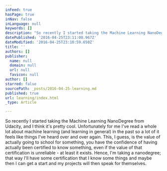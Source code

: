 ```yaml
---
inFeed: true
hasPage: true
inNav: false
inLanguage: null
keywords: []
description: "So recently I started taking the Machine Learning NanoDegree from Udacity, and I think it's pretty cool. Unfortunately for me I've read a whole lot about machine learning (and learning in general) in the past so a lot of it feels like things I've heard over and over again. This, I guess, is the value of actually going to school for something, you have the confidence of having actually been certified to know something, even if the value of that certification is unreliable - at least it exists. Hence, I'm taking a nanodegree; that way I'll have some certification that I know some things and maybe then I can get a start and my projects will then speak for themselves."
datePublished: '2016-04-25T23:11:00.967Z'
dateModified: '2016-04-25T23:10:59.650Z'
title: ''
authors: []
publisher:
  name: null
  domain: null
  url: null
  favicon: null
author: []
starred: false
sourcePath: _posts/2016-04-25-learning.md
published: true
url: learning/index.html
_type: Article

---
```

So recently I started taking the Machine Learning NanoDegree from Udacity, and I think it's pretty cool. Unfortunately for me I've read a whole lot about machine learning (and learning in general) in the past so a lot of it feels like things I've heard over and over again. This, I guess, is the value of actually going to school for something, you have the confidence of having actually been certified to know something, even if the value of that certification is unreliable - at least it exists. Hence, I'm taking a nanodegree; that way I'll have some certification that I know some things and maybe then I can get a start and my projects will then speak for themselves.